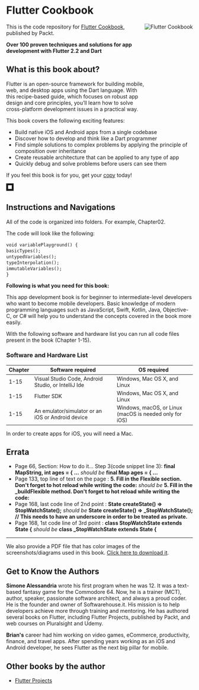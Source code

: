 # Flutter Cookbook

<a href="https://www.packtpub.com/product/google-flutter-2-cookbook/9781838823382?utm_source=github&utm_medium=repository&utm_campaign=9781838823382"><img src="https://github.com/PacktPublishing/Flutter-Cookbook/blob/master/Cover%20image.png" alt="Flutter Cookbook" height="256px" align="right"></a>

This is the code repository for [Flutter Cookbook](https://www.packtpub.com/product/google-flutter-2-cookbook/9781838823382?utm_source=github&utm_medium=repository&utm_campaign=9781838823382), published by Packt.

**Over 100 proven techniques and solutions for app development with Flutter 2.2 and Dart**

## What is this book about?
Flutter is an open-source framework for building mobile, web, and desktop apps using the Dart language. With this recipe-based guide, which focuses on robust app design and core principles, you’ll learn how to solve cross-platform development issues in a practical way.

This book covers the following exciting features: 
* Build native iOS and Android apps from a single codebase
* Discover how to develop and think like a Dart programmer
* Find simple solutions to complex problems by applying the principle of composition over inheritance
* Create reusable architecture that can be applied to any type of app
* Quickly debug and solve problems before users can see them

If you feel this book is for you, get your [copy](https://www.amazon.com/dp/1838823387) today!

<a href="https://www.packtpub.com/?utm_source=github&utm_medium=banner&utm_campaign=GitHubBanner"><img src="https://raw.githubusercontent.com/PacktPublishing/GitHub/master/GitHub.png" 
alt="https://www.packtpub.com/" border="5" /></a>


## Instructions and Navigations
All of the code is organized into folders. For example, Chapter02.

The code will look like the following:
```
void variablePlayground() {
basicTypes();
untypedVariables();
typeInterpolation();
immutableVariables();
}
```

**Following is what you need for this book:**

This app development book is for beginner to intermediate-level developers who want to become mobile developers. Basic knowledge of modern programming languages such as JavaScript, Swift, Kotlin, Java, Objective-C, or C# will help you to understand the concepts covered in the book more easily.

With the following software and hardware list you can run all code files present in the book (Chapter 1-15).

### Software and Hardware List

| Chapter  | Software required                                     | OS required                                             |
| -------- | ------------------------------------------------------| --------------------------------------------------------|
| 1-15     | Visual Studio Code, Android Studio, or IntelliJ Ide   | Windows, Mac OS X, and Linux                            |
| 1-15     | Flutter SDK                                           | Windows, Mac OS X, and Linux                            |
| 1-15     | An emulator/simulator or an iOS or Android device     | Windows, macOS, or Linux (macOS is needed only for iOS) |

In order to create apps for iOS, you will need a Mac.

## Errata
* Page 66, Section: How to do it... Step 3(code snippet line 3): **final MapString, int ages = { ...** _should be_ **final Map ages = { ...**
* Page 133, top line of text on the page : **5. Fill in the Flexible section. Don't forget to hot reload while writing the code:** _should be_ **5. Fill in the _buildFlexible method. Don't forget to hot reload while writing the code:**
* Page 168, last code line of 2nd point : **State createState() => StopWatchState();** _should be_ **State createState() => _StopWatchState(); // This needs to have an underscore in order to be treated as private.**
* Page 168, 1st code line of 3rd point : **class StopWatchState extends State<StopWatch> {** _should be_ **class _StopWatchState extends State<StopWatch> {**

<hr>

We also provide a PDF file that has color images of the screenshots/diagrams used in this book. [Click here to download it](https://static.packt-cdn.com/downloads/9781838823382_ColorImages.pdf).


## Get to Know the Authors
**Simone Alessandria**
wrote his first program when he was 12. It was a text-based fantasy game for the Commodore 64. Now, he is a trainer (MCT), author, speaker, passionate software architect, and always a proud coder. He is the founder and owner of Softwarehouse.it. His mission is to help developers achieve more through training and mentoring. He has authored several books on Flutter, including Flutter Projects, published by Packt, and web courses on Pluralsight and Udemy.

**Brian's**
career had him working on video games, eCommerce, productivity, finance, and travel apps. After spending years working as an iOS and Android developer, he sees Flutter as the next big pillar for mobile.


## Other books by the author
* [Flutter Projects](https://www.packtpub.com/product/flutter-projects/9781838647773?utm_source=github&utm_medium=repository&utm_campaign=9781838647773)



